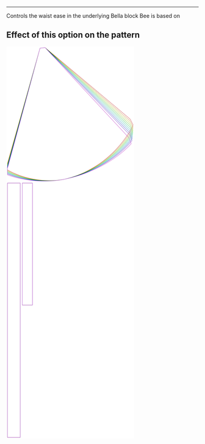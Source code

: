---

Controls the waist ease in the underlying Bella block Bee is based on


## Effect of this option on the pattern
![This image shows the effect of this option by superimposing several variants that have a different value for this option](bee_waistease_sample.svg "Effect of this option on the pattern")